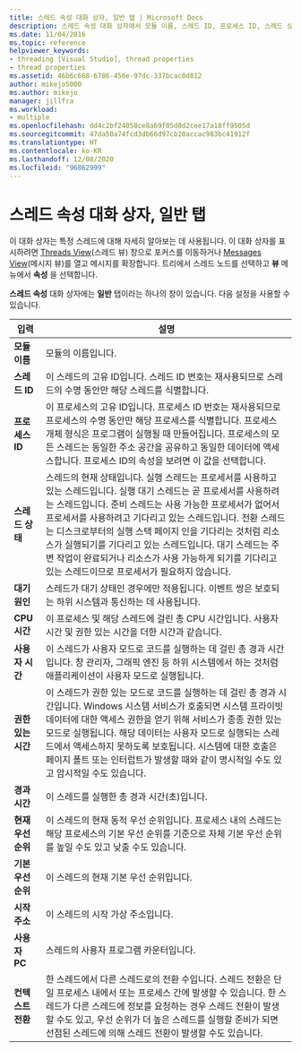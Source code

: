 ```yaml
---
title: 스레드 속성 대화 상자, 일반 탭 | Microsoft Docs
description: 스레드 속성 대화 상자에서 모듈 이름, 스레드 ID, 프로세스 ID, 스레드 상태, 대기 원인, CPU 시간 등 스레드에 대한 정보를 확인합니다.
ms.date: 11/04/2016
ms.topic: reference
helpviewer_keywords:
- threading [Visual Studio], thread properties
- thread properties
ms.assetid: 46b6c668-6786-456e-97dc-337bcac0d812
author: mikejo5000
ms.author: mikejo
manager: jillfra
ms.workload:
- multiple
ms.openlocfilehash: dd4c2bf24058ce8a69f05d8d2cee17a18ff9505d
ms.sourcegitcommit: 47da50a74fcd3db66d97cb20accac983bc41912f
ms.translationtype: HT
ms.contentlocale: ko-KR
ms.lasthandoff: 12/08/2020
ms.locfileid: "96862999"
---
```

# <a name="general-tab-thread-properties-dialog-box"></a>스레드 속성 대화 상자, 일반 탭
이 대화 상자는 특정 스레드에 대해 자세히 알아보는 데 사용됩니다. 이 대화 상자를 표시하려면 [Threads View](../debugger/threads-view.md)(스레드 뷰) 창으로 포커스를 이동하거나 [Messages View](../debugger/messages-view.md)(메시지 뷰)를 열고 메시지를 확장합니다. 트리에서 스레드 노드를 선택하고 **뷰** 메뉴에서 **속성** 을 선택합니다.

 **스레드 속성** 대화 상자에는 **일반** 탭이라는 하나의 창이 있습니다. 다음 설정을 사용할 수 있습니다.

|입력|설명|
|-----------|-----------------|
|**모듈 이름**|모듈의 이름입니다.|
|**스레드 ID**|이 스레드의 고유 ID입니다. 스레드 ID 번호는 재사용되므로 스레드의 수명 동안만 해당 스레드를 식별합니다.|
|**프로세스 ID**|이 프로세스의 고유 ID입니다. 프로세스 ID 번호는 재사용되므로 프로세스의 수명 동안만 해당 프로세스를 식별합니다. 프로세스 개체 형식은 프로그램이 실행될 때 만들어집니다. 프로세스의 모든 스레드는 동일한 주소 공간을 공유하고 동일한 데이터에 액세스합니다. 프로세스 ID의 속성을 보려면 이 값을 선택합니다.|
|**스레드 상태**|스레드의 현재 상태입니다. 실행 스레드는 프로세서를 사용하고 있는 스레드입니다. 실행 대기 스레드는 곧 프로세서를 사용하려는 스레드입니다. 준비 스레드는 사용 가능한 프로세서가 없어서 프로세서를 사용하려고 기다리고 있는 스레드입니다. 전환 스레드는 디스크로부터의 실행 스택 페이지 인을 기다리는 것처럼 리소스가 실행되기를 기다리고 있는 스레드입니다. 대기 스레드는 주변 작업이 완료되거나 리소스가 사용 가능하게 되기를 기다리고 있는 스레드이므로 프로세서가 필요하지 않습니다.|
|**대기 원인**|스레드가 대기 상태인 경우에만 적용됩니다. 이벤트 쌍은 보호되는 하위 시스템과 통신하는 데 사용됩니다.|
|**CPU 시간**|이 프로세스 및 해당 스레드에 걸린 총 CPU 시간입니다. 사용자 시간 및 권한 있는 시간을 더한 시간과 같습니다.|
|**사용자 시간**|이 스레드가 사용자 모드로 코드를 실행하는 데 걸린 총 경과 시간입니다. 창 관리자, 그래픽 엔진 등 하위 시스템에서 하는 것처럼 애플리케이션이 사용자 모드로 실행됩니다.|
|**권한 있는 시간**|이 스레드가 권한 있는 모드로 코드를 실행하는 데 걸린 총 경과 시간입니다. Windows 시스템 서비스가 호출되면 시스템 프라이빗 데이터에 대한 액세스 권한을 얻기 위해 서비스가 종종 권한 있는 모드로 실행됩니다. 해당 데이터는 사용자 모드로 실행되는 스레드에서 액세스하지 못하도록 보호됩니다. 시스템에 대한 호출은 페이지 폴트 또는 인터럽트가 발생할 때와 같이 명시적일 수도 있고 암시적일 수도 있습니다.|
|**경과 시간**|이 스레드를 실행한 총 경과 시간(초)입니다.|
|**현재 우선 순위**|이 스레드의 현재 동적 우선 순위입니다. 프로세스 내의 스레드는 해당 프로세스의 기본 우선 순위를 기준으로 자체 기본 우선 순위를 높일 수도 있고 낮출 수도 있습니다.|
|**기본 우선 순위**|이 스레드의 현재 기본 우선 순위입니다.|
|**시작 주소**|이 스레드의 시작 가상 주소입니다.|
|**사용자 PC**|스레드의 사용자 프로그램 카운터입니다.|
|**컨텍스트 전환**|한 스레드에서 다른 스레드로의 전환 수입니다. 스레드 전환은 단일 프로세스 내에서 또는 프로세스 간에 발생할 수 있습니다. 한 스레드가 다른 스레드에 정보를 요청하는 경우 스레드 전환이 발생할 수도 있고, 우선 순위가 더 높은 스레드를 실행할 준비가 되면 선점된 스레드에 의해 스레드 전환이 발생할 수도 있습니다.|
